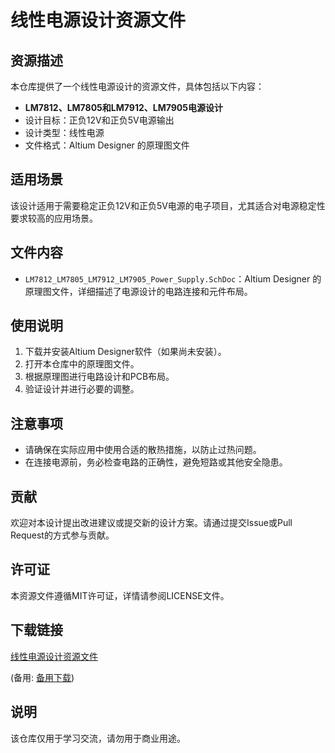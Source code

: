 # 线性电源设计资源文件

## 资源描述

本仓库提供了一个线性电源设计的资源文件，具体包括以下内容：

- **LM7812、LM7805和LM7912、LM7905电源设计**
- 设计目标：正负12V和正负5V电源输出
- 设计类型：线性电源
- 文件格式：Altium Designer 的原理图文件

## 适用场景

该设计适用于需要稳定正负12V和正负5V电源的电子项目，尤其适合对电源稳定性要求较高的应用场景。

## 文件内容

- `LM7812_LM7805_LM7912_LM7905_Power_Supply.SchDoc`：Altium Designer 的原理图文件，详细描述了电源设计的电路连接和元件布局。

## 使用说明

1. 下载并安装Altium Designer软件（如果尚未安装）。
2. 打开本仓库中的原理图文件。
3. 根据原理图进行电路设计和PCB布局。
4. 验证设计并进行必要的调整。

## 注意事项

- 请确保在实际应用中使用合适的散热措施，以防止过热问题。
- 在连接电源前，务必检查电路的正确性，避免短路或其他安全隐患。

## 贡献

欢迎对本设计提出改进建议或提交新的设计方案。请通过提交Issue或Pull Request的方式参与贡献。

## 许可证

本资源文件遵循MIT许可证，详情请参阅LICENSE文件。

## 下载链接
[线性电源设计资源文件](https://pan.quark.cn/s/b3af948c6331) 

(备用: [备用下载](https://pan.baidu.com/s/1tro1sjPZaSNGxDzt-2dpZg?pwd=1234))

## 说明

该仓库仅用于学习交流，请勿用于商业用途。
